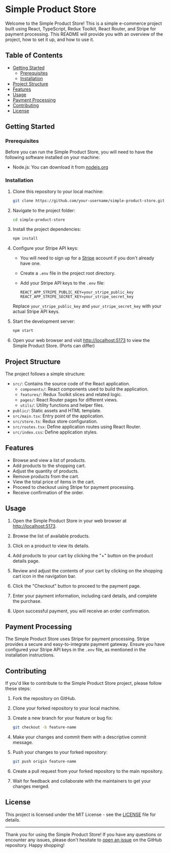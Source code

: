# Simple Product Store

Welcome to the Simple Product Store! This is a simple e-commerce project built using React, TypeScript, Redux Toolkit, React Router, and Stripe for payment processing. This README will provide you with an overview of the project, how to set it up, and how to use it.

## Table of Contents

- [Getting Started](#getting-started)
  - [Prerequisites](#prerequisites)
  - [Installation](#installation)
- [Project Structure](#project-structure)
- [Features](#features)
- [Usage](#usage)
- [Payment Processing](#payment-processing)
- [Contributing](#contributing)
- [License](#license)

## Getting Started

### Prerequisites

Before you can run the Simple Product Store, you will need to have the following software installed on your machine:

- Node.js: You can download it from [nodejs.org](https://nodejs.org/)

### Installation

1. Clone this repository to your local machine:

   ```bash
   git clone https://github.com/your-username/simple-product-store.git
   ```

2. Navigate to the project folder:

   ```bash
   cd simple-product-store
   ```

3. Install the project dependencies:

   ```bash
   npm install
   ```

4. Configure your Stripe API keys:
   - You will need to sign up for a [Stripe](https://stripe.com/) account if you don't already have one.
   - Create a `.env` file in the project root directory.
   - Add your Stripe API keys to the `.env` file:

     ```
     REACT_APP_STRIPE_PUBLIC_KEY=your_stripe_public_key
     REACT_APP_STRIPE_SECRET_KEY=your_stripe_secret_key
     ```

   Replace `your_stripe_public_key` and `your_stripe_secret_key` with your actual Stripe API keys.

5. Start the development server:

   ```bash
   npm start
   ```

6. Open your web browser and visit [http://localhost:5173](http://localhost:5173) to view the Simple Product Store. (Ports can differ)

## Project Structure

The project follows a simple structure:

- `src/`: Contains the source code of the React application.
  - `components/`: React components used to build the application.
  - `features/`: Redux Toolkit slices and related logic.
  - `pages/`: React Router pages for different views.
  - `utils/`: Utility functions and helper files.
- `public/`: Static assets and HTML template.
- `src/main.tsx`: Entry point of the application.
- `src/store.ts`: Redux store configuration.
- `src/routes.tsx`: Define application routes using React Router.
- `src/index.css`: Define application styles.

## Features

- Browse and view a list of products.
- Add products to the shopping cart.
- Adjust the quantity of products.
- Remove products from the cart.
- View the total price of items in the cart.
- Proceed to checkout using Stripe for payment processing.
- Receive confirmation of the order.

## Usage

1. Open the Simple Product Store in your web browser at [http://localhost:5173](http://localhost:5173).

2. Browse the list of available products.

3. Click on a product to view its details.

4. Add products to your cart by clicking the "+" button on the product details page.

5. Review and adjust the contents of your cart by clicking on the shopping cart icon in the navigation bar.

6. Click the "Checkout" button to proceed to the payment page.

7. Enter your payment information, including card details, and complete the purchase.

8. Upon successful payment, you will receive an order confirmation.

## Payment Processing

The Simple Product Store uses Stripe for payment processing. Stripe provides a secure and easy-to-integrate payment gateway. Ensure you have configured your Stripe API keys in the `.env` file, as mentioned in the installation instructions.

## Contributing

If you'd like to contribute to the Simple Product Store project, please follow these steps:

1. Fork the repository on GitHub.

2. Clone your forked repository to your local machine.

3. Create a new branch for your feature or bug fix:

   ```bash
   git checkout -b feature-name
   ```

4. Make your changes and commit them with a descriptive commit message.

5. Push your changes to your forked repository:

   ```bash
   git push origin feature-name
   ```

6. Create a pull request from your forked repository to the main repository.

7. Wait for feedback and collaborate with the maintainers to get your changes merged.

## License

This project is licensed under the MIT License - see the [LICENSE](LICENSE) file for details.

---

Thank you for using the Simple Product Store! If you have any questions or encounter any issues, please don't hesitate to [open an issue](https://github.com/Vladyslav-Davydenko/simple-product-store/issues) on the GitHub repository. Happy shopping!